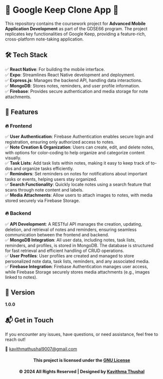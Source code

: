 # 🌟 Google Keep Clone App 🌟

This repository contains the coursework project for **Advanced Mobile Application Development** as part of the GDSE66 program. The project replicates key functionalities of Google Keep, providing a feature-rich, cross-platform note-taking application.

## 🛠️ Tech Stack

✅ **React Native**: For building the mobile interface.<br/>
✅ **Expo**: Streamlines React Native development and deployment.<br/>
✅ **Express.js**: Manages the backend API, handling data interactions.<br/>
✅ **MongoDB**: Stores notes, reminders, and user profile information.<br/>
✅ **Firebase**: Provides secure authentication and media storage for note attachments.<br/>

## 🚀 Features

### 🔥 Frontend
✅ **User Authentication**: Firebase Authentication enables secure login and registration, ensuring only authorized access to notes.<br/>
✅ **Note Creation & Organization**: Users can create, edit, and delete notes, with options for color-coding to help organize and categorize content visually.<br/>
✅ **Task Lists**: Add task lists within notes, making it easy to keep track of to-dos and organize tasks efficiently.<br/>
✅ **Reminders**: Set reminders on notes for notifications about important tasks or events, helping users stay organized.<br/>
✅ **Search Functionality**: Quickly locate notes using a search feature that scans through note content and labels.<br/>
✅ **Media Attachments**: Allow users to attach images to notes, with media stored securely via Firebase Storage.<br/>

### 🔥 Backend
✅ **API Development**: A RESTful API manages the creation, updating, deletion, and retrieval of notes and reminders, ensuring seamless communication between the frontend and backend.<br/>
✅ **MongoDB Integration**: All user data, including notes, task lists, reminders, and profiles, is stored in MongoDB. The database is structured for fast retrieval and efficient handling of CRUD operations.<br/>
✅ **User Profiles**: User profiles are created and managed to store personalized note data, task lists, reminders, and any associated media.<br/>
✅ **Firebase Integration**: Firebase Authentication manages user access, while Firebase Storage securely stores media attachments (e.g., images linked to notes).<br/>

## 📝 Version

**1.0.0**

## 📬 Get in Touch

If you encounter any issues, have questions, or need assistance, feel free to reach out!

📧 [kavithmathushal9007@gmail.com](mailto:kavithmathushal9007@gmail.com)

<div align="center">

#### This project is licensed under the [GNU License](LICENSE)

#### © 2024 All Rights Reserved | Designed by [Kavithma Thushal](https://github.com/Kavithma-Thushal)

</div>